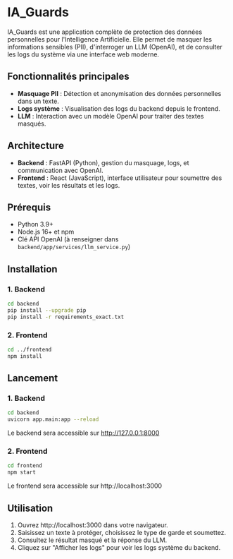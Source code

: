 # IA_Guards

IA_Guards est une application complète de protection des données personnelles pour l'Intelligence Artificielle. Elle permet de masquer les informations sensibles (PII), d'interroger un LLM (OpenAI), et de consulter les logs du système via une interface web moderne.

## Fonctionnalités principales
- **Masquage PII** : Détection et anonymisation des données personnelles dans un texte.
- **Logs système** : Visualisation des logs du backend depuis le frontend.
- **LLM** : Interaction avec un modèle OpenAI pour traiter des textes masqués.

## Architecture
- **Backend** : FastAPI (Python), gestion du masquage, logs, et communication avec OpenAI.
- **Frontend** : React (JavaScript), interface utilisateur pour soumettre des textes, voir les résultats et les logs.

## Prérequis
- Python 3.9+
- Node.js 16+ et npm
- Clé API OpenAI (à renseigner dans `backend/app/services/llm_service.py`)

## Installation

### 1. Backend
```bash
cd backend
pip install --upgrade pip
pip install -r requirements_exact.txt
```

### 2. Frontend
```bash
cd ../frontend
npm install
```

## Lancement

### 1. Backend
```bash
cd backend
uvicorn app.main:app --reload
```
Le backend sera accessible sur http://127.0.0.1:8000

### 2. Frontend
```bash
cd frontend
npm start
```
Le frontend sera accessible sur http://localhost:3000

## Utilisation
1. Ouvrez http://localhost:3000 dans votre navigateur.
2. Saisissez un texte à protéger, choisissez le type de garde et soumettez.
3. Consultez le résultat masqué et la réponse du LLM.
4. Cliquez sur "Afficher les logs" pour voir les logs système du backend.

